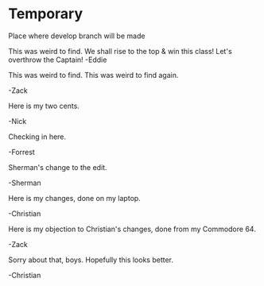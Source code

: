 # Temporary
Place where develop branch will be made

This was weird to find. 
We shall rise to the top & win this class! Let's overthrow the Captain!
-Eddie

This was weird to find. This was weird to find again.

-Zack

Here is my two cents.

-Nick

Checking in here.

-Forrest

Sherman's change to the edit.

-Sherman

Here is my changes, done on my laptop.

-Christian

Here is my objection to Christian's changes, done from my Commodore 64.

-Zack

Sorry about that, boys. Hopefully this looks better.

-Christian
